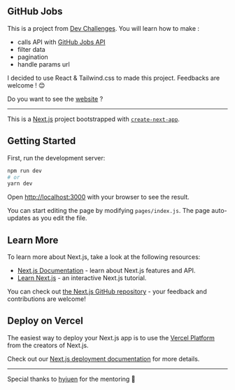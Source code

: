 ## GitHub Jobs
This is a project from [Dev Challenges](https://devchallenges.io/challenges/TtUjDt19eIHxNQ4n5jps). 
You will learn how to make :
- calls API with [GitHub Jobs API]( https://jobs.github.com/api)
- filter data
- pagination
- handle params url

I decided to use React & Tailwind.css to made this project. Feedbacks are welcome ! 😊

Do you want to see the [website](https://job-search-react.vercel.app) ?

--------------------------------------------------------------------------------------------------------------------------------------------------------------------
This is a [Next.js](https://nextjs.org/) project bootstrapped with [`create-next-app`](https://github.com/vercel/next.js/tree/canary/packages/create-next-app).

## Getting Started

First, run the development server:

```bash
npm run dev
# or
yarn dev
```

Open [http://localhost:3000](http://localhost:3000) with your browser to see the result.

You can start editing the page by modifying `pages/index.js`. The page auto-updates as you edit the file.

## Learn More

To learn more about Next.js, take a look at the following resources:

- [Next.js Documentation](https://nextjs.org/docs) - learn about Next.js features and API.
- [Learn Next.js](https://nextjs.org/learn) - an interactive Next.js tutorial.

You can check out [the Next.js GitHub repository](https://github.com/vercel/next.js/) - your feedback and contributions are welcome!

## Deploy on Vercel

The easiest way to deploy your Next.js app is to use the [Vercel Platform](https://vercel.com/import?utm_medium=default-template&filter=next.js&utm_source=create-next-app&utm_campaign=create-next-app-readme) from the creators of Next.js.

Check out our [Next.js deployment documentation](https://nextjs.org/docs/deployment) for more details.

--------------------------------------------------------------------------------------------------------------------------------------------------------------------

Special thanks to [hyiuen](https://github.com/hyiuen) for the mentoring 🌟

